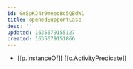 ```yaml
---
id: GYSpKJ4r9meeoBc5QBdW1
title: openedSupportCase
desc: ''
updated: 1635679155127
created: 1635679151866
---
```


- [[p.instanceOf]] [[c.ActivityPredicate]]

